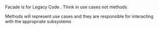 Facade is for Legacy Code . 
Think in use cases not methods 

Methods will represent use cases and they are responsible for interacting with the appropriate subsystems